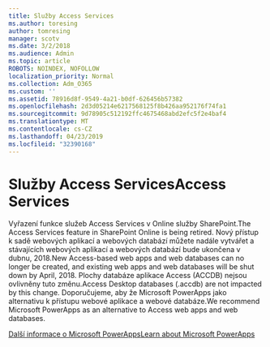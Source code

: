 ```yaml
---
title: Služby Access Services
ms.author: toresing
author: tomresing
manager: scotv
ms.date: 3/2/2018
ms.audience: Admin
ms.topic: article
ROBOTS: NOINDEX, NOFOLLOW
localization_priority: Normal
ms.collection: Adm_O365
ms.custom: ''
ms.assetid: 78916d8f-9549-4a21-b0df-626456b57382
ms.openlocfilehash: 2d3d05214e6217568125f8b426aa952176f74fa1
ms.sourcegitcommit: 9d78905c512192ffc4675468abd2efc5f2e4baf4
ms.translationtype: MT
ms.contentlocale: cs-CZ
ms.lasthandoff: 04/23/2019
ms.locfileid: "32390168"
---
```

# <a name="access-services"></a><span data-ttu-id="e864e-102">Služby Access Services</span><span class="sxs-lookup"><span data-stu-id="e864e-102">Access Services</span></span>

<span data-ttu-id="e864e-103">Vyřazení funkce služeb Access Services v Online služby SharePoint.</span><span class="sxs-lookup"><span data-stu-id="e864e-103">The Access Services feature in SharePoint Online is being retired.</span></span> <span data-ttu-id="e864e-104">Nový přístup k sadě webových aplikací a webových databází můžete nadále vytvářet a stávajících webových aplikací a webových databází bude ukončena v dubnu, 2018.</span><span class="sxs-lookup"><span data-stu-id="e864e-104">New Access-based web apps and web databases can no longer be created, and existing web apps and web databases will be shut down by April, 2018.</span></span> <span data-ttu-id="e864e-105">Plochy databáze aplikace Access (ACCDB) nejsou ovlivněny tuto změnu.</span><span class="sxs-lookup"><span data-stu-id="e864e-105">Access Desktop databases (.accdb) are not impacted by this change.</span></span> <span data-ttu-id="e864e-106">Doporučujeme, aby že Microsoft PowerApps jako alternativu k přístupu webové aplikace a webové databáze.</span><span class="sxs-lookup"><span data-stu-id="e864e-106">We recommend Microsoft PowerApps as an alternative to Access web apps and web databases.</span></span> 
  
[<span data-ttu-id="e864e-107">Další informace o Microsoft PowerApps</span><span class="sxs-lookup"><span data-stu-id="e864e-107">Learn about Microsoft PowerApps</span></span>](https://powerapps.microsoft.com/)
  


